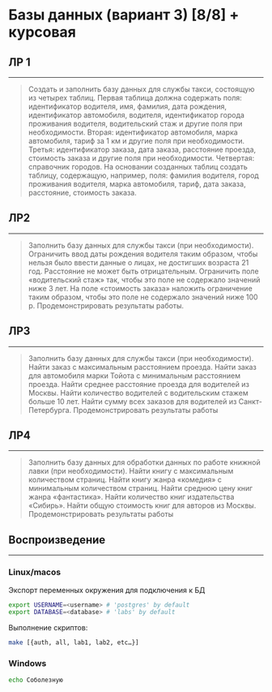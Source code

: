 # Базы данных (вариант 3) [8/8] + курсовая

## ЛР 1
---

> Создать и заполнить базу данных для службы такси,
> состоящую из четырех таблиц. Первая таблица должна содержать поля:
> идентификатор водителя, имя, фамилия, дата рождения, идентификатор
> автомобиля, водителя, идентификатор города проживания водителя,
> водительский стаж и другие поля при необходимости. Вторая:
> идентификатор автомобиля, марка автомобиля, тариф за 1 км и другие поля
> при необходимости. Третья: идентификатор заказа, дата заказа, расстояние
> проезда, стоимость заказа и другие поля при необходимости. Четвертая:
> справочник городов. На основании созданных таблиц создать таблицу,
> содержащую, например, поля: фамилия водителя, город проживания водителя,
> марка автомобиля, тариф, дата заказа, расстояние, стоимость заказа.

## ЛР2
---
> Заполнить базу данных для службы такси (при необходимости).
> Ограничить ввод даты рождения водителя таким образом, чтобы
> нельзя было ввести данные о лицах, не достигших возраста 21 год.
> Расстояние не может быть отрицательным. Ограничить поле
> «водительский стаж» так, чтобы это поле не содержало значений ниже 3 лет.
> На поле «стоимость заказа» наложить ограничение таким образом, чтобы
> это поле не содержало значений ниже 100 р.
> Продемонстрировать результаты работы.

## ЛР3
---
> Заполнить базу данных для службы такси (при необходимости).
> Найти заказ с максимальным расстоянием проезда.
> Найти заказ для автомобиля марки Тойота с минимальным расстоянием проезда.
> Найти среднее расстояние проезда для водителей из Москвы.
> Найти количество водителей с водительским стажем больше 10 лет.
> Найти сумму всех заказов для водителей из Санкт-Петербурга.
> Продемонстрировать результаты работы

## ЛР4
---
> Заполнить базу данных для обработки данных по работе
> книжной лавки (при необходимости). Найти книгу с максимальным
> количеством страниц. Найти книгу жанра «комедия» с минимальным
> количеством страниц. Найти среднюю цену книг жанра «фантастика».
> Найти количество книг издательства «Сибирь».
> Найти общую стоимость книг для авторов из Москвы.
> Продемонстрировать результаты работы

## Воспроизведение
---

### __Linux/macos__

Экспорт переменных окружения для подключения к БД

```sh
export USERNAME=<username> # 'postgres' by default
export DATABASE=<database> # 'labs' by default
```

Выполнение скриптов:

```sh
make [{auth, all, lab1, lab2, etc…}]
```

### __Windows__

```sh
echo Соболезную
```
